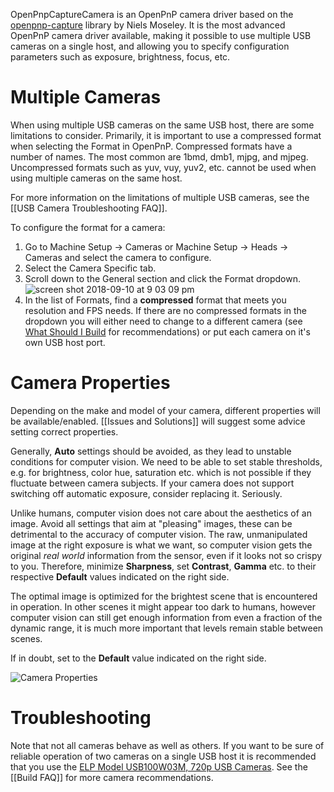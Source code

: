 OpenPnpCaptureCamera is an OpenPnP camera driver based on the [openpnp-capture](https://github.com/openpnp/openpnp-capture) library by Niels Moseley. It is the most advanced OpenPnP camera driver available, making it possible to use multiple USB cameras on a single host, and allowing you to specify configuration parameters such as exposure, brightness, focus, etc.

# Multiple Cameras
When using multiple USB cameras on the same USB host, there are some limitations to consider. Primarily, it is important to use a compressed format when selecting the Format in OpenPnP. Compressed formats have a number of names. The most common are 1bmd, dmb1, mjpg, and mjpeg. Uncompressed formats such as yuv, vuy, yuv2, etc. cannot be used when using multiple cameras on the same host.

For more information on the limitations of multiple USB cameras, see the [[USB Camera Troubleshooting FAQ]].

To configure the format for a camera:
1. Go to Machine Setup -> Cameras or Machine Setup -> Heads -> Cameras and select the camera to configure.
2. Select the Camera Specific tab.
3. Scroll down to the General section and click the Format dropdown.
    ![screen shot 2018-09-10 at 9 03 09 pm](https://user-images.githubusercontent.com/1182323/45333843-b76ff380-b53d-11e8-9e70-82352408ce90.png)
4. In the list of Formats, find a **compressed** format that meets you resolution and FPS needs. If there are no compressed formats in the dropdown you will either need to change to a different camera (see [What Should I Build](https://github.com/openpnp/openpnp/wiki/FAQ#what-should-i-build) for recommendations) or put each camera on it's own USB host port.

# Camera Properties

Depending on the make and model of your camera, different properties will be available/enabled. [[Issues and Solutions]] will suggest some advice setting correct properties. 

Generally, **Auto** settings should be avoided, as they lead to unstable conditions for computer vision. We need to be able to set stable thresholds, e.g. for brightness, color hue, saturation etc. which is not possible if they fluctuate between camera subjects. If your camera does not support switching off automatic exposure, consider replacing it. Seriously. 

Unlike humans, computer vision does not care about the aesthetics of an image. Avoid all settings that aim at "pleasing" images, these can be detrimental to the accuracy of computer vision. The raw, unmanipulated image at the right exposure is what we want, so computer vision gets the original _real world_ information from the sensor, even if it looks not so crispy to you. Therefore, minimize **Sharpness**, set **Contrast**, **Gamma** etc. to their respective **Default** values indicated on the right side. 

The optimal image is optimized for the brightest scene that is encountered in operation. In other scenes it might appear too dark to humans, however computer vision can still get enough information from even a fraction of the dynamic range, it is much more important that levels remain stable between scenes. 

If in doubt, set to the **Default** value indicated on the right side. 

![Camera Properties](https://user-images.githubusercontent.com/9963310/184723700-9d25ca1f-5c94-4a33-9579-e3ce2f9aba3c.png)

# Troubleshooting

Note that not all cameras behave as well as others. If you want to be sure of reliable operation of two cameras on a single USB host it is recommended that you use the [ELP Model USB100W03M, 720p USB Cameras](http://www.elpcctv.com/hd-720p-usb-cameras-c-85_87.html). See the [[Build FAQ]] for more camera recommendations.
